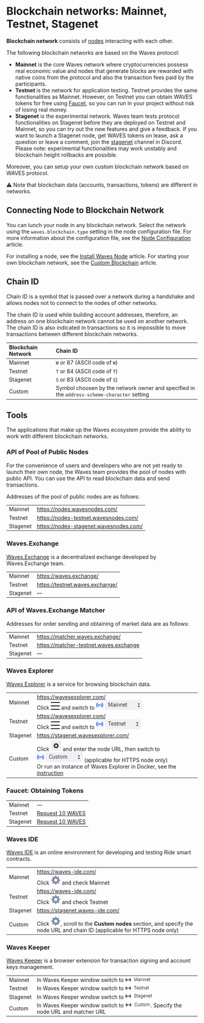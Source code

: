 # Blockchain networks: Mainnet, Testnet, Stagenet

**Blockchain network** consists of [nodes](/en/blockchain/node/) interacting with each other.

The following blockchain networks are based on the Waves protocol:

* **Mainnet** is the core Waves network where cryptocurrencies possess real economic value and nodes that generate blocks are rewarded with native coins from the protocol and also the transaction fees paid by the participants.
* **Testnet** is the network for application testing. Testnet provides the same functionalities as Mainnet. However, on Testnet you can obtain WAVES tokens for free using [Faucet](https://wavesexplorer.com/testnet/faucet), so you can run in your project without risk of losing real money.
* **Stagenet** is the experimental network. Waves team tests protocol functionalities on Stagenet before they are deployed on Testnet and Mainnet, so you can try out the new features and give a feedback. If you want to launch a Stagenet node, get WAVES tokens on lease, ask a question or leave a comment, join the [stagenet](https://discord.gg/3g8XR6B) channel in Discord. Please note: experimental functionalities may work unstably and blockchain height rollbacks are possible.

Moreover, you can setup your own custom blockchain network based on WAVES protocol.

:warning: Note that blockchain data (accounts, transactions, tokens) are different in networks.

## Connecting Node to Blockchain Network

You can lunch your node in any blockchain network. Select the network using the `waves.blockchain.type` setting in the node configuration file.  For more information about the configuration file, see the [Node Configuration](/en/waves-node/node-configuration) article.

For installing a node, see the [Install Waves Node](/en/waves-node/how-to-install-a-node/how-to-install-a-node) article. For starting your own blockchain network, see the [Custom Blockchain](/en/waves-node/private-waves-network) article.

## Chain ID

Chain ID is a symbol that is passed over a network during a handshake and allows nodes not to connect to the nodes of other networks.

The chain ID is used while building account addresses, therefore, an address on one blockchain network cannot be used on another network. The chain ID is also indicated in transactions so it is impossible to move transactions between different blockchain networks.

| Blockchain Network | Chain ID |
| :--- | :--- |
| Mainnet | `W` or 87 (ASCII code of `W`) |
| Testnet | `T` or 84 (ASCII code of `T`) |
| Stagenet | `S` or 83 (ASCII code of `S`) |
| Custom | Symbol choosen by the network owner and specified in the `address-scheme-character` setting |

## Tools

The applications that make up the Waves ecosystem provide the ability to work with different blockchain networks.

### API of Pool of Public Nodes

For the convenience of users and developers who are not yet ready to launch their own node, the Waves team provides the pool of nodes with public API. You can use the API to read blockchain data and send transactions.

Addresses of the pool of public nodes are as follows:

| | |
| :--- | :--- |
| Mainnet | <https://nodes.wavesnodes.com/> |
| Testnet | <https://nodes-testnet.wavesnodes.com/> |
| Stagenet | <https://nodes-stagenet.wavesnodes.com/> |

### Waves.Exchange

[Waves.Exchange](https://docs.waves.exchange/en/) is a decentralized exchange developed by Waves.Exchange team.

| | |
| :--- | :--- |
| Mainnet | <https://waves.exchange/> |
| Testnet | <https://testnet.waves.exchange/> |
| Stagenet | — |

### API of Waves.Exchange Matcher

Addresses for order sending and obtaining of market data are as follows:

| | |
| :--- | :--- |
| Mainnet | <https://matcher.waves.exchange/> |
| Testnet | <https://matcher-testnet.waves.exchange> |
| Stagenet | — |

### Waves Explorer

[Waves Explorer](/en/ecosystem/waves-explorer/about-waves-explorer) is a service for browsing blockchain data.

| | |
| :--- | :--- |
| Mainnet | <https://wavesexplorer.com/><br>Click ![](./_assets/settings.png) and switch to ![](./_assets/mainnet.png) |
| Testnet | <https://wavesexplorer.com/><br>Click ![](./_assets/settings.png) and switch to ![](./_assets/testnet.png) |
| Stagenet | <https://stagenet.wavesexplorer.com/> |
| Custom | Click ![](./_assets/explorer-custom.png) and enter the node URL, then switch to ![](./_assets/custom.png) (applicable for HTTPS node only)<br>Or run an instance of Waves Explorer in Docker, see the [instruction](https://medium.com/wavesprotocol/how-to-build-deploy-and-test-a-waves-ride-dapp-785311f58c2) |

### Faucet: Obtaining Tokens

|  |  |
| :--- | :--- |
| Mainnet | — |
| Testnet | [Request 10 WAVES](https://wavesexplorer.com/testnet/faucet) |
| Stagenet | [Request 10 WAVES](https://stagenet.wavesexplorer.com/faucet) |

### Waves IDE

[Waves IDE](/en/building-apps/smart-contracts/tools/waves-ide) is an online environment for developing and testing Ride smart contracts.

| | |
| :--- | :--- |
| Mainnet | <https://waves-ide.com/><br>Click ![](./_assets/ide-settings.png) and check Mainnet |
| Testnet | <https://waves-ide.com/><br>Click ![](./_assets/ide-settings.png) and check Testnet |
| Stagenet | <https://stagenet.waves-ide.com/> |
| Custom | Click ![](./_assets/ide-settings.png), scroll to the **Custom nodes** section, and specify the node URL and chain ID (applicable for HTTPS node only) |

### Waves Keeper

[Waves Keeper](/en/ecosystem/waves-keeper/) is a browser extension for transaction signing and account keys management.

| | |
| :--- | :--- |
| Mainnet | In Waves Keeper window switch to ![](./_assets/keeper-mainnet.png) |
| Testnet | In Waves Keeper window switch to ![](./_assets/keeper-testnet.png) |
| Stagenet | In Waves Keeper window switch to ![](./_assets/keeper-stagenet.png) |
| Custom |In Waves Keeper window switch to ![](./_assets/keeper-custom.png). Specify the node URL and matcher URL |
